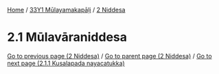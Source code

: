 
[Home](/) / [33Y1 Mūlayamakapāḷi](../../33Y1.md) / [2 Niddesa](../2.md)

# 2.1 Mūlavāraniddesa


[Go to previous page (2 Niddesa)](../2.md) / [Go to parent page (2 Niddesa)](../2.md) / [Go to next page (2.1.1 Kusalapada nayacatukka)](2.1/2.1.1.md)


